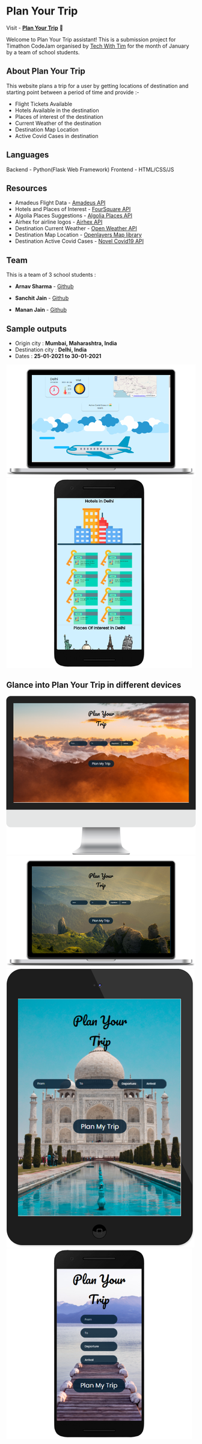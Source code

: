 # Plan Your Trip

Visit - [**Plan Your Trip**](https://plan-your-trip-assistant.herokuapp.com/) :rocket:

Welcome to Plan Your Trip assistant!
This is a submission project for Timathon CodeJam organised by [Tech With Tim](https://www.youtube.com/c/TechWithTim/featured) for the month of January by a team of school students.

## About Plan Your Trip

This website plans a trip for a user by getting locations of destination and starting point between a period of time and provide :-

- Flight Tickets Available
- Hotels Available in the destination
- Places of interest of the destination
- Current Weather of the destination
- Destination Map Location
- Active Covid Cases in destination

## Languages

Backend - Python(Flask Web Framework)
Frontend - HTML/CSS/JS

## Resources

- Amadeus Flight Data - [Amadeus API](https://developers.amadeus.com/)
- Hotels and Places of Interest - [FourSquare API](https://developer.foursquare.com/developer/)
- Algolia Places Suggestions - [Algolia Places API](https://community.algolia.com/places/)
- Airhex for airline logos - [Airhex API](https://airhex.com/api/airlines/)
- Destination Current Weather - [Open Weather API](https://openweathermap.org/current)
- Destination Map Location - [Openlayers Map library](https://openlayers.org/)
- Destination Active Covid Cases - [Novel Covid19 API](https://corona.lmao.ninja/docs/)

## Team

This is a team of 3 school students :

- **Arnav Sharma** - [Github](https://github.com/Arnav17Sharma)

- **Sanchit Jain** - [Github](https://github.com/Sanchit-Jain07)

- **Manan Jain** - [Github](https://github.com/ItzManan)

## Sample outputs

- Origin city : **Mumbai, Maharashtra, India**
- Destination city : **Delhi, India**
- Dates : **25-01-2021 to 30-01-2021**

<img src="trip1.png">
<img src="trip2.png">

## Glance into Plan Your Trip in different devices

<img src="home1.png">
<img src="home2.png">
<img src="home3.png">
<img src="home4.png">
